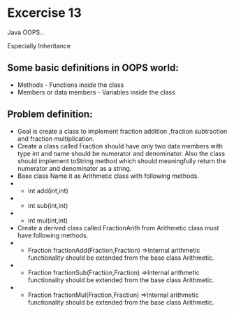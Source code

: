 # Excercise 13

Java OOPS..

Especially Inheritance

## Some basic definitions in OOPS world:

* Methods - Functions inside the class
* Members or data members - Variables inside the class

## Problem definition:

- Goal is create a class to implement fraction addition ,fraction subtraction and fraction multiplication.
- Create a class called Fraction should have only two data members with type int and name should be numerator and denominator. Also the class should implement toString method which should meaningfully return the numerator and denominator as a string.   
- Base class Name it as Arithmetic class with following methods.
- - int add(int,int)
- - int sub(int,int)
- - int mul(int,int)
- Create a derived class called FractionArith from Arithmetic class must have following methods.
- -  Fraction fractionAdd(Fraction,Fraction) =>Internal arithmetic functionality should be extended from the base class Arithmetic.
- -  Fraction fractionSub(Fraction,Fraction) =>Internal arithmetic functionality should be extended from the base class Arithmetic.
- -  Fraction fractionMul(Fraction,Fraction) =>Internal arithmetic functionality should be extended from the base class Arithmetic.



